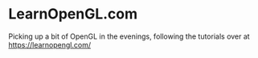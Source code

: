 # LearnOpenGL.com
Picking up a bit of OpenGL in the evenings, following the tutorials over at https://learnopengl.com/
